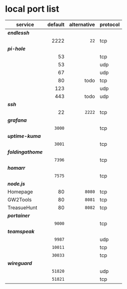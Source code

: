# local port list

|service|default|alternative|protocol|
|-|-:|-:|-|
|***endlessh***||||
||2222|`22`|tcp|
|***pi-hole***||||
||53||tcp|
||53||udp|
||67||udp|
||80|todo|tcp|
||123||udp|
||443|todo|udp|
|***ssh***||||
||22|`2222`|tcp|
|***grafana***||||
||`3000`||tcp|
|***uptime-kuma***||||
||`3001`||tcp|
|***foldingathome***||||
||`7396`||tcp|
|***homarr***||||
||`7575`||tcp|
|***node.js***||||
|Homepage|80|`8080`|tcp|
|GW2Tools|80|`8081`|tcp|
|TreasueHunt|80|`8082`|tcp|
|***portainer***||||
||`9000`||tcp|
|***teamspeak***||||
||`9987`||udp|
||`10011`||tcp|
||`30033`||tcp|
|***wireguard***||||
||`51820`||udp|
||`51821`||tcp|

